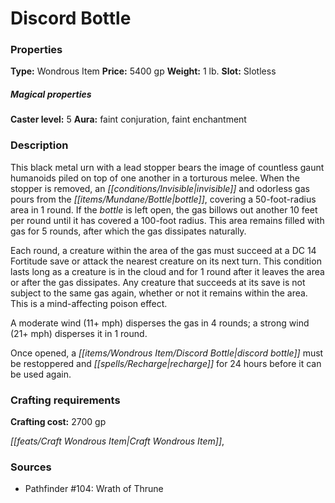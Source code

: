﻿---
Title: "Discord Bottle"
Type: "Wondrous Item"
Price: "5400 gp"
Weight: "1 lb."
Slot: "Slotless"
Caster level: "5"
Aura: "faint conjuration, faint enchantment"
Description: |
  "This black metal urn with a lead stopper bears the image of countless gaunt humanoids piled on top of one another in a torturous melee. When the stopper is removed, an invisible and odorless gas pours from the bottle, covering a 50-foot-radius area in 1 round. If the bottle is left open, the gas billows out another 10 feet per round until it has covered a 100-foot radius. This area remains filled with gas for 5 rounds, after which the gas dissipates naturally.
  Each round, a creature within the area of the gas must succeed at a DC 14 Fortitude save or attack the nearest creature on its next turn. This condition lasts long as a creature is in the cloud and for 1 round after it leaves the area or after the gas dissipates. Any creature that succeeds at its save is not subject to the same gas again, whether or not it remains within the area. This is a mind-affecting poison effect.
  A moderate wind (11+ mph) disperses the gas in 4 rounds; a strong wind (21+ mph) disperses it in 1 round.
  Once opened, a _discord bottle_ must be restoppered and recharge for 24 hours before it can be used again."
Crafting cost: "2700 gp"
Sources: "['Pathfinder #104: Wrath of Thrune']"
---

# Discord Bottle

### Properties

**Type:** Wondrous Item **Price:** 5400 gp **Weight:** 1 lb. **Slot:** Slotless

##### Magical properties

**Caster level:** 5 **Aura:** faint conjuration, faint enchantment

### Description

This black metal urn with a lead stopper bears the image of countless gaunt humanoids piled on top of one another in a torturous melee. When the stopper is removed, an _[[conditions/Invisible|invisible]]_ and odorless gas pours from the _[[items/Mundane/Bottle|bottle]]_, covering a 50-foot-radius area in 1 round. If the _bottle_ is left open, the gas billows out another 10 feet per round until it has covered a 100-foot radius. This area remains filled with gas for 5 rounds, after which the gas dissipates naturally.

Each round, a creature within the area of the gas must succeed at a DC 14 Fortitude save or attack the nearest creature on its next turn. This condition lasts long as a creature is in the cloud and for 1 round after it leaves the area or after the gas dissipates. Any creature that succeeds at its save is not subject to the same gas again, whether or not it remains within the area. This is a mind-affecting poison effect.

A moderate wind (11+ mph) disperses the gas in 4 rounds; a strong wind (21+ mph) disperses it in 1 round.

Once opened, a _[[items/Wondrous Item/Discord Bottle|discord bottle]]_ must be restoppered and _[[spells/Recharge|recharge]]_ for 24 hours before it can be used again.

### Crafting requirements

**Crafting cost:** 2700 gp

_[[feats/Craft Wondrous Item|Craft Wondrous Item]]_,

### Sources

* Pathfinder #104: Wrath of Thrune